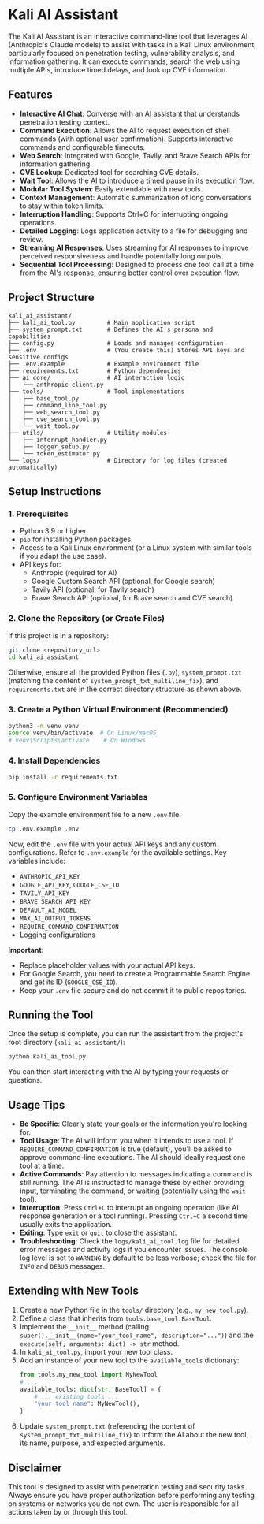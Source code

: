 # Kali AI Assistant

The Kali AI Assistant is an interactive command-line tool that leverages AI (Anthropic's Claude models) to assist with tasks in a Kali Linux environment, particularly focused on penetration testing, vulnerability analysis, and information gathering. It can execute commands, search the web using multiple APIs, introduce timed delays, and look up CVE information.

## Features

* **Interactive AI Chat**: Converse with an AI assistant that understands penetration testing context.
* **Command Execution**: Allows the AI to request execution of shell commands (with optional user confirmation). Supports interactive commands and configurable timeouts.
* **Web Search**: Integrated with Google, Tavily, and Brave Search APIs for information gathering.
* **CVE Lookup**: Dedicated tool for searching CVE details.
* **Wait Tool**: Allows the AI to introduce a timed pause in its execution flow.
* **Modular Tool System**: Easily extendable with new tools.
* **Context Management**: Automatic summarization of long conversations to stay within token limits.
* **Interruption Handling**: Supports Ctrl+C for interrupting ongoing operations.
* **Detailed Logging**: Logs application activity to a file for debugging and review.
* **Streaming AI Responses**: Uses streaming for AI responses to improve perceived responsiveness and handle potentially long outputs.
* **Sequential Tool Processing**: Designed to process one tool call at a time from the AI's response, ensuring better control over execution flow.

## Project Structure

```
kali_ai_assistant/
├── kali_ai_tool.py         # Main application script
├── system_prompt.txt       # Defines the AI's persona and capabilities
├── config.py               # Loads and manages configuration
├── .env                    # (You create this) Stores API keys and sensitive configs
├── .env.example            # Example environment file
├── requirements.txt        # Python dependencies
├── ai_core/                # AI interaction logic
│   └── anthropic_client.py
├── tools/                  # Tool implementations
│   ├── base_tool.py
│   ├── command_line_tool.py
│   ├── web_search_tool.py
│   ├── cve_search_tool.py
│   └── wait_tool.py
├── utils/                  # Utility modules
│   ├── interrupt_handler.py
│   ├── logger_setup.py
│   └── token_estimator.py
└── logs/                   # Directory for log files (created automatically)
```

## Setup Instructions

### 1. Prerequisites

* Python 3.9 or higher.
* `pip` for installing Python packages.
* Access to a Kali Linux environment (or a Linux system with similar tools if you adapt the use case).
* API keys for:
    * Anthropic (required for AI)
    * Google Custom Search API (optional, for Google search)
    * Tavily API (optional, for Tavily search)
    * Brave Search API (optional, for Brave search and CVE search)

### 2. Clone the Repository (or Create Files)

If this project is in a repository:
```bash
git clone <repository_url>
cd kali_ai_assistant
```
Otherwise, ensure all the provided Python files (`.py`), `system_prompt.txt` (matching the content of `system_prompt_txt_multiline_fix`), and `requirements.txt` are in the correct directory structure as shown above.

### 3. Create a Python Virtual Environment (Recommended)

```bash
python3 -m venv venv
source venv/bin/activate  # On Linux/macOS
# venv\Scripts\activate    # On Windows
```

### 4. Install Dependencies

```bash
pip install -r requirements.txt
```

### 5. Configure Environment Variables

Copy the example environment file to a new `.env` file:
```bash
cp .env.example .env
```
Now, edit the `.env` file with your actual API keys and any custom configurations. Refer to `.env.example` for the available settings. Key variables include:
* `ANTHROPIC_API_KEY`
* `GOOGLE_API_KEY`, `GOOGLE_CSE_ID`
* `TAVILY_API_KEY`
* `BRAVE_SEARCH_API_KEY`
* `DEFAULT_AI_MODEL`
* `MAX_AI_OUTPUT_TOKENS`
* `REQUIRE_COMMAND_CONFIRMATION`
* Logging configurations

**Important:**
* Replace placeholder values with your actual API keys.
* For Google Search, you need to create a Programmable Search Engine and get its ID (`GOOGLE_CSE_ID`).
* Keep your `.env` file secure and do not commit it to public repositories.

## Running the Tool

Once the setup is complete, you can run the assistant from the project's root directory (`kali_ai_assistant/`):
```bash
python kali_ai_tool.py
```
You can then start interacting with the AI by typing your requests or questions.

## Usage Tips

* **Be Specific**: Clearly state your goals or the information you're looking for.
* **Tool Usage**: The AI will inform you when it intends to use a tool. If `REQUIRE_COMMAND_CONFIRMATION` is true (default), you'll be asked to approve command-line executions. The AI should ideally request one tool at a time.
* **Active Commands**: Pay attention to messages indicating a command is still running. The AI is instructed to manage these by either providing input, terminating the command, or waiting (potentially using the `wait` tool).
* **Interruption**: Press `Ctrl+C` to interrupt an ongoing operation (like AI response generation or a tool running). Pressing `Ctrl+C` a second time usually exits the application.
* **Exiting**: Type `exit` or `quit` to close the assistant.
* **Troubleshooting**: Check the `logs/kali_ai_tool.log` file for detailed error messages and activity logs if you encounter issues. The console log level is set to `WARNING` by default to be less verbose; check the file for `INFO` and `DEBUG` messages.

## Extending with New Tools

1.  Create a new Python file in the `tools/` directory (e.g., `my_new_tool.py`).
2.  Define a class that inherits from `tools.base_tool.BaseTool`.
3.  Implement the `__init__` method (calling `super().__init__(name="your_tool_name", description="...")`) and the `execute(self, arguments: dict) -> str` method.
4.  In `kali_ai_tool.py`, import your new tool class.
5.  Add an instance of your new tool to the `available_tools` dictionary:
    ```python
    from tools.my_new_tool import MyNewTool
    # ...
    available_tools: dict[str, BaseTool] = {
        # ... existing tools ...
        "your_tool_name": MyNewTool(),
    }
    ```
6.  Update `system_prompt.txt` (referencing the content of `system_prompt_txt_multiline_fix`) to inform the AI about the new tool, its name, purpose, and expected arguments.

## Disclaimer

This tool is designed to assist with penetration testing and security tasks. Always ensure you have proper authorization before performing any testing on systems or networks you do not own. The user is responsible for all actions taken by or through this tool.
